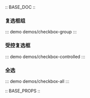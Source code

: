 :: BASE_DOC ::

### 复选框组
::: demo demos/checkbox-group 
:::
### 受控复选框
::: demo demos/checkbox-controlled
:::
### 全选
::: demo demos/checkbox-all
:::

:: BASE_PROPS ::
